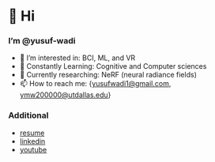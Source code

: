 # 👋 Hi

### I’m @yusuf-wadi

- 👀 I’m interested in: BCI, ML, and VR
- 🌱 Constantly Learning: Cognitive and Computer sciences
- 🥼 Currently researching: NeRF (neural radiance fields)
- 📫 How to reach me: {yusufwadi1@gmail.com, ymw200000@utdallas.edu}

### Additional
- [resume](https://github.com/yusuf-wadi/yusuf-wadi/blob/main/YusufWadi_CS_Resume_Single_Column.pdf)
- [linkedin](https://www.linkedin.com/in/yusuf-wadi/)
- [youtube](https://www.youtube.com/channel/UCAuh281iFil8t1jYVkcRUTg)
<!---
waedi-wave/waedi-wave is a ✨ special ✨ repository because its `README.md` (this file) appears on your GitHub profile.
You can click the Preview link to take a look at your changes.
--->
